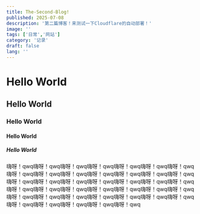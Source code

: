 ```yaml
---
title: The-Second-Blog!
published: 2025-07-08
description: '第二篇博客！来测试一下Cloudflare的自动部署！'
image: ''
tags: ['日常','网站']
category: '记录'
draft: false 
lang: ''
---
```


# Hello World

## Hello World

### Hello World

#### Hello World

##### Hello World

嗨呀！qwq嗨呀！qwq嗨呀！qwq嗨呀！qwq嗨呀！qwq嗨呀！qwq嗨呀！qwq嗨呀！qwq嗨呀！qwq嗨呀！qwq嗨呀！qwq嗨呀！qwq嗨呀！qwq嗨呀！qwq嗨呀！qwq嗨呀！qwq嗨呀！qwq嗨呀！qwq嗨呀！qwq嗨呀！qwq嗨呀！qwq嗨呀！qwq嗨呀！qwq嗨呀！qwq嗨呀！qwq嗨呀！qwq嗨呀！qwq嗨呀！qwq嗨呀！qwq嗨呀！qwq嗨呀！qwq嗨呀！qwq嗨呀！qwq嗨呀！qwq嗨呀！qwq嗨呀！qwq嗨呀！qwq嗨呀！qwq嗨呀！qwq嗨呀！qwq
